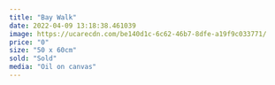 ```yaml
---
title: "Bay Walk"
date: 2022-04-09 13:18:38.461039
image: https://ucarecdn.com/be140d1c-6c62-46b7-8dfe-a19f9c033771/
price: "0"
size: "50 x 60cm"
sold: "Sold"
media: "Oil on canvas"
---
```


